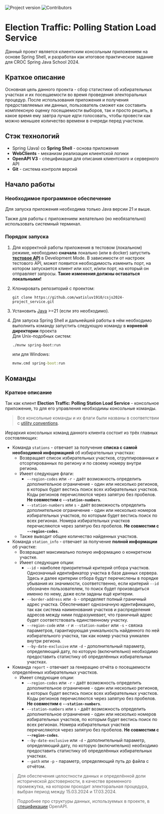 ![Project version](https://img.shields.io/badge/Project_version-1.0.0-gree)
![Contributors](https://img.shields.io/badge/Contributors-1-blue)

# Election Traffic: Polling Station Load Service

Данный проект является клиентским консольным приложением на основе Spring Shell, 
и разработан как итоговое практическое задание для CROC Spring Java School 2024.

## Краткое описание

Основная цель данного проекта - сбор статистики об избирательных участках и их 
посещаемости во время проведения электоральных процедур. После 
использования приложения и получения предоставляемых им данных,
пользователь сможет как составить комплексную оценку посещаемости выборов,
так и просто решить, в какое время ему завтра лучше идти голосовать,
чтобы провести как можно меньшее количество времени в очереди перед участком.

## Стэк технологий

- Spring (Java) со **Spring Shell** - основа приложения
- **WebClients** - механизм реализации клиентской логики
- **OpenAPI V3** - спецификация для описания клиентского и серверного API
- **Git** - система контроля версий

## Начало работы

### Необходимое программное обеспечение

Для запуска приложения необходима только Java версии 21 и выше.

Также для работы с приложением желательно 
(но необязательно) использовать системный терминал.

### Порядок запуска

1. Для корректной работы приложения в тестовом (локальном) режиме, необходимо
**сначала** локально (или в docker) запустить [**тестовое API**](https://github.com/watisluv1910/csjs2024-project_test-api) в Development Mode. 
В зависимости от настроек тестового API, может появится необходимость изменить порт, на котором запускается 
клиент или хост, и/или порт, на который он отправляет запросы.
**Такие изменения должны оставаться локальными!**

2. Клонировать репозиторий с проектом:
    ```shell
   git clone https://github.com/watisluv1910/csjs2024-project_service.git
    ```
   
3. Установить [Java](https://www.oracle.com/java/technologies/downloads/) >=21 (если это необходимо).

4. Для запуска Spring Shell и дальнейшей работы в нём необходимо выполнить команду 
запустить следующую команду в **корневой директории** проекта
   <br>Для Unix-подобных систем:
   ```shell
   ./mvnw spring-boot:run
   ``` 
   или для Windows:
    ```cmd
    mvnw.cmd spring-boot:run
    ```

## Команды

### Краткое описание

Так как клиент **Election Traffic: Polling Station Load Service** - консольное приложение,
то для его управления необходимы консольные команды.

> Все консольные команды и их флаги были названы в соответствии с [utility conventions](https://pubs.opengroup.org/onlinepubs/9699919799/basedefs/V1_chap12.html).

Иерархия консольных команд данного клиента состоит из трёх главных состовляющих:
- Команда `stations` - отвечает за получение **списка с самой необходимой информацией** об избирательных участках:
  - Возвращает список избирательных участков, сгруппированных и отсортированных по региону и по своему номеру внутри региона.
  - Имеет следующие флаги:
    - `--region-codes` или `-r` - даёт возможность определить дополнительное ограничение - один или несколько регионов, 
    в которых будет вестись поиск всех избирательных участков. Коды регионов перечисляются через запятую без пробелов. **Не совместим с `--station-numbers`**.
    - `--station-numbers` или `s` - даёт возможность определить дополнительное ограничение - один или несколько номеров
    избирательных участков, по которым будет вестись поиск по всех регионах. Номера избирательных участков перечисляются через запятую без пробелов. 
    **Не совместим с `--region-codes`**.
  - Также выводит общее количество найденных участков.
- Команда `station_info` - отвечает за получение **полной информации** об участке:
  - Возвращает максимально полную информацию о конкретном участке.
  - Имеет следующие опции:
    - `--id` - наиболее приоритетный критерий отбора участков. Однозначный идентификатор участка в базе данных сервера. Здесь и далее критерии отбора будут перечислены
    в порядке убывания их значимости, соответственно, если критерий `--id` обозначен пользователем, то
    поиск будет производиться именно по нему, даже если заданы ещё критерии.
    - `--border-address` или `-b` - определяет полный граничный адрес участка. Обеспечивает однозначную идентификацию, так как
    система наименования участков и распределения адресов между ними подразумевает, что граничный адрес будет
    соответствовать единственному участку.
    - `--region-code` или `-r` и `--station-number` или `-s` - связка параметров, гарантирующая уникальность найденного по ней избирательного
    участка, так как номер участка уникален внутри региона.
    - `--by-date-exclusive` или `-d` - дополнительный параметр, определяющий дату, по которую (включительно) необходимо предоставить
    статистику об определённых избирательных участках.
- Команда `report` - отвечает за генерацию отчёта о посещаемости определённых избирательных участков.
  - Имеет следующие опции:
    - `--region-codes` или `-r` - даёт возможность определить дополнительное ограничение - один или несколько регионов,
      в которых будет вестись поиск всех избирательных участков. Коды регионов перечисляются через запятую без пробелов. **Не совместим с `--station-numbers`**.
    - `--station-numbers` или `s` - даёт возможность определить дополнительное ограничение - один или несколько номеров
      избирательных участков, по которым будет вестись поиск по всех регионах. Номера избирательных участков перечисляются через запятую без пробелов.
      **Не совместим с `--region-codes`**.
    - `--by-date-exclusive` или `-d` - дополнительный параметр, определяющий дату, по которую (включительно) необходимо предоставить
      статистику об определённых избирательных участках.
    - `--path` или `-p` - параметр, определяющий путь до файла с отчётом.

> Для обеспечения целостности данных и определённой доли исторической достоверности, в качестве временного промежутка, на котором проходит
> электоральная процедура, выбран период между 15.03.2024 и 17.03.2024.

> Подробнее про структуры данных, используемых в проекте, в [спецификации](src/main/resources/api/reference/openapi.yml) OpenAPI.
